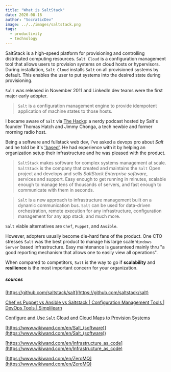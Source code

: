 ```yaml
---
title: "What is SaltStack"
date: 2020-08-16
author: "SocraticDev"
image: ../../images/saltstack.png
tags:
  - productivity
  - technology
---
```


SaltStack is a high-speed platform for provisioning and controlling distributed computing resources. ``Salt Cloud`` is a configuration management tool that allows users to provision systems on cloud hosts or hypervisors. During installation, ``Salt Cloud`` installs ``Salt`` on all provisioned systems by default. This enables the user to put systems into the desired state during provisioning. 

``Salt`` was released in November 2011 and LinkedIn dev teams were the first major early adopter.

> ``Salt`` is a configuration management engine to provide idempotent application of machine states to those hosts.

I became aware of ``Salt`` via [The Hacks](https://www.saltstack.com/the-hacks/): a nerdy podcast hosted by Salt's founder Thomas Hatch and Jimmy Chonga, a tech newbie and former morning radio host.

Being a software and fullstack web dev, I've asked a devops pro about _Salt_ and he told be it's ['based'](https://www.urbandictionary.com/define.php?term=Based). He had experience with it by helping an organization setup their infrastructure and he was pleased with the product.

> ``SaltStack`` makes software for complex systems management at scale. ``SaltStack`` is the company that created and maintains the ``Salt`` Open project and develops and sells _SaltStack Enterprise software_, services and support. Easy enough to get running in minutes, scalable enough to manage tens of thousands of servers, and fast enough to communicate with them in seconds.

> ``Salt`` is a new approach to infrastructure management built on a dynamic communication bus. ``Salt`` can be used for data-driven orchestration, remote execution for any infrastructure, configuration management for any app stack, and much more.

``Salt`` viable alternatives are ``Chef``, ``Puppet``, and ``Ansible``. 

However, adopters usually become die-hard fans of the product. One CTO stresses ``Salt`` was the best product to manage his large scale ``Windows Server`` based infrastructure. Easy maintenance is guaranteed mainly thru "a good reporting mechanism that allows one to easily view all operations". 

When compared to competitors, ``Salt`` is the way to go if __scalability__ and __resilience__ is the most important concern for your organization.

##### sources

[https://github.com/saltstack/salt](https://github.com/saltstack/salt)

[Chef vs Puppet vs Ansible vs Saltstack | Configuration Management Tools | DevOps Tools | Simplilearn](https://www.youtube.com/watch?v=_TVNCTK808I)

[Configure and Use ``Salt`` Cloud and Cloud Maps to Provision Systems](https://www.linode.com/docs/applications/configuration-management/configure-and-use-salt-cloud-and-cloud-maps-to-provision-systems/)

[https://www.wikiwand.com/en/Salt_(software)](https://www.wikiwand.com/en/Salt_(software))

[https://www.wikiwand.com/en/Infrastructure_as_code](https://www.wikiwand.com/en/Infrastructure_as_code)

[https://www.wikiwand.com/en/ZeroMQ](https://www.wikiwand.com/en/ZeroMQ)